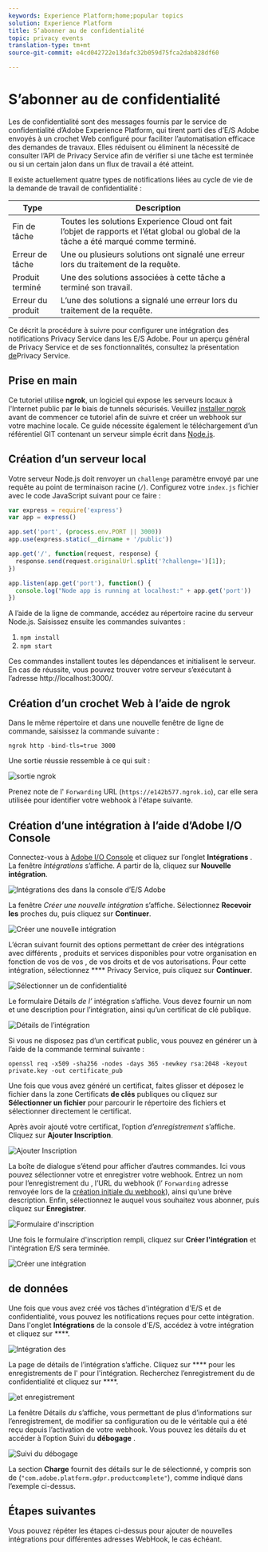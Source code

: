 ```yaml
---
keywords: Experience Platform;home;popular topics
solution: Experience Platform
title: S’abonner au de confidentialité
topic: privacy events
translation-type: tm+mt
source-git-commit: e4cd042722e13dafc32b059d75fca2dab828df60

---
```



# S’abonner au de confidentialité

Les  de confidentialité sont des messages fournis par le service de confidentialité d’Adobe Experience Platform, qui tirent parti des d’E/S Adobe envoyés à un crochet Web configuré pour faciliter l’automatisation efficace des demandes de travaux. Elles réduisent ou éliminent la nécessité de consulter l’API de Privacy Service afin de vérifier si une tâche est terminée ou si un certain jalon dans un flux de travail a été atteint.

Il existe actuellement quatre types de notifications liées au cycle de vie de la demande de travail de confidentialité :

| Type | Description |
--- | ---
| Fin de tâche | Toutes les solutions Experience Cloud ont fait l’objet de rapports et l’état global ou global de la tâche a été marqué comme terminé. |
| Erreur de tâche | Une ou plusieurs solutions ont signalé une erreur lors du traitement de la requête. |
| Produit terminé | Une des solutions associées à cette tâche a terminé son travail. |
| Erreur du produit | L’une des solutions a signalé une erreur lors du traitement de la requête. |

Ce décrit la procédure à suivre pour configurer une intégration des notifications Privacy Service dans les E/S Adobe. Pour un aperçu général de Privacy Service et de ses fonctionnalités, consultez la présentation [de](home.md)Privacy Service.

## Prise en main

Ce tutoriel utilise **ngrok**, un logiciel qui expose les serveurs locaux à l&#39;Internet public par le biais de tunnels sécurisés. Veuillez [installer ngrok](https://ngrok.com/download) avant de commencer ce tutoriel afin de suivre et créer un webhook sur votre machine locale. Ce guide nécessite également le téléchargement d’un référentiel GIT contenant un serveur simple écrit dans [Node.js](https://nodejs.org/).

## Création d’un serveur local

Votre serveur Node.js doit renvoyer un `challenge` paramètre envoyé par une requête au point de terminaison racine (`/`). Configurez votre `index.js` fichier avec le code JavaScript suivant pour ce faire :

```js
var express = require('express')
var app = express()

app.set('port', (process.env.PORT || 3000))
app.use(express.static(__dirname + '/public'))

app.get('/', function(request, response) {
  response.send(request.originalUrl.split('?challenge=')[1]);
})

app.listen(app.get('port'), function() {
  console.log("Node app is running at localhost:" + app.get('port'))
})
```

A l’aide de la ligne de commande, accédez au répertoire racine du serveur Node.js. Saisissez ensuite les commandes suivantes :

1. `npm install`
1. `npm start`

Ces commandes installent toutes les dépendances et initialisent le serveur. En cas de réussite, vous pouvez trouver votre serveur s’exécutant à l’adresse http://localhost:3000/.

## Création d’un crochet Web à l’aide de ngrok

Dans le même répertoire et dans une nouvelle fenêtre de ligne de commande, saisissez la commande suivante :

```shell
ngrok http -bind-tls=true 3000
```

Une sortie réussie ressemble à ce qui suit :

![sortie ngrok](images/privacy-events/ngrok-output.png)

Prenez note de l&#39; `Forwarding` URL (`https://e142b577.ngrok.io`), car elle sera utilisée pour identifier votre webhook à l&#39;étape suivante.

## Création d’une intégration à l’aide d’Adobe I/O Console

Connectez-vous à [Adobe I/O Console](https://console.adobe.io) et cliquez sur l’onglet **Intégrations** . La fenêtre _Intégrations_ s’affiche. A partir de là, cliquez sur **Nouvelle intégration**.

![Intégrations des  dans la console d’E/S Adobe](images/privacy-events/integrations.png)

La fenêtre *Créer une nouvelle intégration* s’affiche. Sélectionnez **Recevoir les** proches du, puis cliquez sur **Continuer**.

![Créer une nouvelle intégration](images/privacy-events/new-integration.png)

L’écran suivant fournit des options permettant de créer des intégrations avec différents , produits et services disponibles pour votre organisation en fonction de vos  de vos , de vos droits et de vos autorisations. Pour cette intégration, sélectionnez **** Privacy Service, puis cliquez sur **Continuer**.

![Sélectionner un de confidentialité](images/privacy-events/privacy-events.png)

Le formulaire Détails *de l’* intégration s’affiche. Vous devez fournir un nom et une description pour l’intégration, ainsi qu’un certificat de clé publique.

![Détails de l’intégration](images/privacy-events/integration-details.png)

Si vous ne disposez pas d’un certificat public, vous pouvez en générer un à l’aide de la commande terminal suivante :

```shell
openssl req -x509 -sha256 -nodes -days 365 -newkey rsa:2048 -keyout private.key -out certificate_pub
```

Une fois que vous avez généré un certificat, faites glisser et déposez le fichier dans la zone Certificats **de clés** publiques ou cliquez sur **Sélectionner un fichier** pour parcourir le répertoire des fichiers et sélectionner directement le certificat.

Après avoir ajouté votre certificat, l’option *d’enregistrement* s’affiche. Cliquez sur **Ajouter  Inscription**.

![Ajouter Inscription](images/privacy-events/add-event-registration.png)

La boîte de dialogue s’étend pour afficher d’autres commandes. Ici vous pouvez sélectionner votre et enregistrer votre webhook. Entrez un nom pour l’enregistrement du , l’URL du webhook (l’ `Forwarding` adresse renvoyée lors de la [création initiale du webhook](#create-a-webhook-using-ngrok)), ainsi qu’une brève description. Enfin, sélectionnez le auquel vous souhaitez vous abonner, puis cliquez sur **Enregistrer**.

![Formulaire d&#39;inscription](images/privacy-events/event-registration-form.png)

Une fois le formulaire d&#39;inscription  rempli, cliquez sur **Créer l&#39;intégration** et l&#39;intégration E/S sera terminée.

![Créer une intégration](images/privacy-events/create-integration.png)

##  de données

Une fois que vous avez créé vos tâches d&#39;intégration d&#39;E/S et de confidentialité, vous pouvez  les notifications reçues pour cette intégration. Dans l&#39;onglet **Intégrations** de la console d&#39;E/S, accédez à votre intégration et cliquez sur ****.

![Intégration des](images/privacy-events/view-integration.png)

La page de détails de l’intégration s’affiche. Cliquez sur **** pour  les enregistrements de l&#39; pour l&#39;intégration. Recherchez l’enregistrement du de confidentialité et cliquez sur ****.

![et enregistrement](images/privacy-events/view-registration.png)

La fenêtre Détails *du* s’affiche, vous permettant de  plus d’informations sur l’enregistrement, de modifier sa configuration ou de le véritable qui a été reçu depuis l’activation de votre webhook. Vous pouvez  les détails  du et accéder à l’option Suivi du **débogage** .

![Suivi du débogage](images/privacy-events/debug-tracing.png)

La section **Charge** fournit des détails sur le  de sélectionné, y compris son  de (`"com.adobe.platform.gdpr.productcomplete"`), comme indiqué dans l’exemple ci-dessus.

## Étapes suivantes

Vous pouvez répéter les étapes ci-dessus pour ajouter de nouvelles intégrations pour différentes adresses WebHook, le cas échéant.